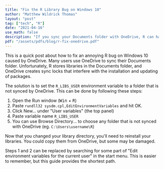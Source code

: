 ```yaml
---
title: "Fix the R Library Bug on Windows 10"
author: "Matthew Wildrick Thomas"
layout: "post"
tag: ["tech", "R"]
date: "2021-04-16"
use_math: false
description: "If you sync your Documents folder with OneDrive, R can have issues"
pdf: "/assets/pdfs/blog/r-fix-onedrive.pdf"
---
```


This is a quick post about how to fix an annoying R bug on Windows 10 caused by OneDrive. Many users use OneDrive to sync their Documents folder. Unfortunately, R stores libraries in the Documents folder, and OneDrive creates sync locks that interfere with the installation and updating of packages.

The solution is to set the `R_LIBS_USER` environment variable to a folder that is not synced by OneDrive. This can be done by following these steps:

1. Open the Run window (<kbd>Win</kbd> + <kbd>R</kbd>)
2. Paste `rundll32 sysdm.cpl,EditEnvironmentVariables` and hit OK.
3. Click New... under "User variables" (the top panel)
4. Paste variable name `R_LIBS_USER`
5. You can use Browse Directory... to choose any folder that is not synced with OneDrive (eg. `C:\Users\username\R`)

Now that you changed your library directory, you'll need to reinstall your libraries. You could copy them from OneDrive, but some may be damaged. 

Steps 1 and 2 can be replaced by searching for some part of "Edit environment variables for the current user" in the start menu. This is easier to remember, but this guide provides the shortest path.
